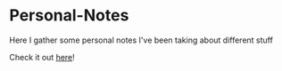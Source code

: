 # Personal-Notes
Here I gather some personal notes I've been taking about different stuff

Check it out [here](https://pabloqb2000.github.io/DailyTasks/)!
